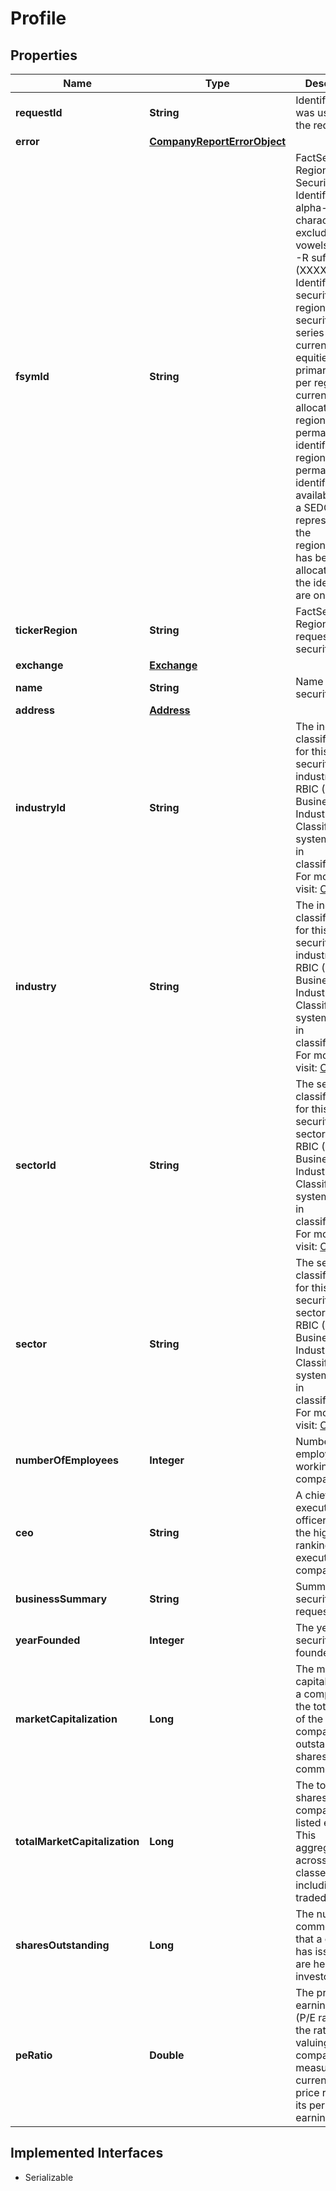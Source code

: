

# Profile


## Properties

Name | Type | Description | Notes
------------ | ------------- | ------------- | -------------
**requestId** | **String** | Identifier that was used for the request. |  [optional]
**error** | [**CompanyReportErrorObject**](CompanyReportErrorObject.md) |  |  [optional]
**fsymId** | **String** | FactSet Regional Security Identifier. Six alpha-numeric characters, excluding vowels, with an -R suffix (XXXXXX-R). Identifies the security&#39;s best regional security data series per currency. For equities, all primary listings per region and currency are allocated a regional-level permanent identifier. The regional-level permanent identifier will be available once a SEDOL representing the region/currency has been allocated and the identifiers are on FactSet. |  [optional]
**tickerRegion** | **String** | FactSet Ticker-Region for the requested security. |  [optional]
**exchange** | [**Exchange**](Exchange.md) |  |  [optional]
**name** | **String** | Name of the security |  [optional]
**address** | [**Address**](Address.md) |  |  [optional]
**industryId** | **String** | The industry classification Id for this security. The industry level 5 RBIC (Revere Business Industry Classification) system is used in classification. For more info, visit: [OA page](https://my.apps.factset.com/oa/pages/17498) |  [optional]
**industry** | **String** | The industry classification for this security. The industry level 5 RBIC (Revere Business Industry Classification) system is used in classification. For more info, visit: [OA page](https://my.apps.factset.com/oa/pages/17498) |  [optional]
**sectorId** | **String** | The sector classification Id for this security. The sector level 2 RBIC (Revere Business Industry Classification) system is used in classification. For more info, visit: [OA page](https://my.apps.factset.com/oa/pages/17498) |  [optional]
**sector** | **String** | The sector classification for this security. The sector level 2 RBIC (Revere Business Industry Classification) system is used in classification. For more info, visit: [OA page](https://my.apps.factset.com/oa/pages/17498) |  [optional]
**numberOfEmployees** | **Integer** | Number of employees working in the company |  [optional]
**ceo** | **String** | A chief executive officer (CEO) is the highest-ranking executive in a company |  [optional]
**businessSummary** | **String** | Summary of the security being requested |  [optional]
**yearFounded** | **Integer** | The year this security is founded |  [optional]
**marketCapitalization** | **Long** | The market capitalization of a company. It is the total value of the company&#39;s outstanding shares of common stock |  [optional]
**totalMarketCapitalization** | **Long** | The total public shares for the company&#39;s listed equity. This aggregates across all share classes, with including non-traded shares. |  [optional]
**sharesOutstanding** | **Long** | The number of common shares that a company has issued and are held by investors |  [optional]
**peRatio** | **Double** | The price-earnings ratio (P/E ratio) is the ratio for valuing a company that measures its current share price relative to its per-share earnings (EPS) |  [optional]


## Implemented Interfaces

* Serializable


